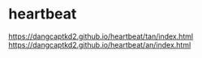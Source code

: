 # heartbeat
https://dangcaptkd2.github.io/heartbeat/tan/index.html
https://dangcaptkd2.github.io/heartbeat/an/index.html
